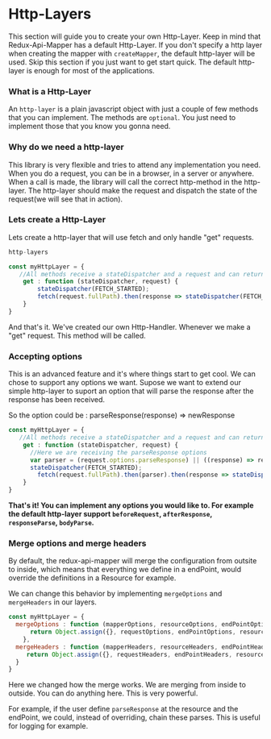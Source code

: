 # Http-Layers

This section will guide you to create your own Http-Layer. Keep in mind that Redux-Api-Mapper has a default Http-Layer. If you don't specify a http layer when creating the mapper with ``createMapper``, the default http-layer will be used. Skip this section if you just want to get start quick. The default http-layer is enough for most of the applications.

### What is a Http-Layer

An ``http-layer`` is a plain javascript object with just a couple of few methods that you can implement. The methods are ``optional``. You just need to implement those that you know you gonna need.

### Why do we need a http-layer

This library is very flexible and tries to attend any implementation you need. When you do a request, you can be in a browser, in a server or anywhere. When a call is made, the library will call the correct http-method in the http-layer. The http-layer should make the request and dispatch the state of the request(we will see that in action).

### Lets create a Http-Layer

Lets create a http-layer that will use fetch and only handle "get" requests.

```js
http-layers

const myHttpLayer = {
   //All methods receive a stateDispatcher and a request and can return anything(the return will be the return of the call function)
    get : function (stateDispatcher, request) {
        stateDispatcher(FETCH_STARTED);
        fetch(request.fullPath).then(response => stateDispatcher(FETCH_COMPLETED, response)); 
    }
}
```
And that's it. We've created our own Http-Handler. Whenever we make a "get" request. This method will be called. 

### Accepting options

This is an advanced feature and it's where things start to get cool. We can chose to support any options we want. Supose we want to extend our simple http-layer to suport an option that will parse the response after the response has been received.

So the option could be : parseResponse(response) => newResponse

```js
const myHttpLayer = {
   //All methods receive a stateDispatcher and a request and can return anything(the return will be the return of the call function)
    get : function (stateDispatcher, request) {
      //Here we are receiving the parseResponse options
      var parser = (request.options.parseResponse) || ((response) => response);
      stateDispatcher(FETCH_STARTED);
        fetch(request.fullPath).then(parser).then(response => stateDispatcher(FETCH_COMPLETED, response)); 
    }
}
```

<b>That's it! You can implement any options you would like to. For example the default http-layer support ``beforeRequest``, ``afterResponse``, ``responseParse``, ``bodyParse``.</b>

### Merge options and merge headers

By default, the redux-api-mapper will merge the configuration from outsite to inside, which means that everything we define in a endPoint, would override the definitions in a Resource for example.

We can change this behavior by implementing ``mergeOptions`` and ``mergeHeaders`` in our layers.

```js
const myHttpLayer = {
  mergeOptions : function (mapperOptions, resourceOptions, endPointOptions, requestOptions) {
      return Object.assign({}, requestOptions, endPointOptions, resourceOptions, mapperOptions);
    },
  mergeHeaders : function (mapperHeaders, resourceHeaders, endPointHeaders, requestHeaders) {
     return Object.assign({}, requestHeaders, endPointHeaders, resourceHeaders, mapperHeaders);
  }   
}
```

Here we changed how the merge works. We are merging from inside to outside. You can do anything here. This is very powerful. 

For example, if the user define ``parseResponse`` at the resource and the endPoint, we could, instead of overriding, chain these parses. This is useful for logging for example.
